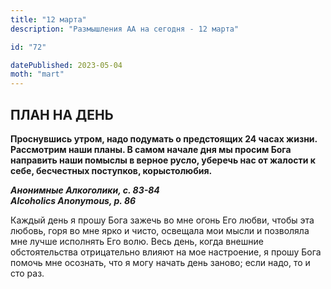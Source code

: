 ```yaml
---
title: "12 марта"
description: "Размышления АА на сегодня - 12 марта"

id: "72"

datePublished: 2023-05-04
moth: "mart"
---
```


## ПЛАН НА ДЕНЬ

**Проснувшись утром, надо подумать о предстоящих 24 часах жизни. Рассмотрим
наши планы. В самом начале дня мы просим Бога направить наши помыслы в верное
русло, уберечь нас от жалости к себе, бесчестных поступков, корыстолюбия.**

**_Анонимные Алкоголики, с. 83-84  
Alcoholics Anonymous, p. 86_**

Каждый день я прошу Бога зажечь во мне огонь Его любви, чтобы эта любовь, горя
во мне ярко и чисто, освещала мои мысли и позволяла мне лучше исполнять Его
волю. Весь день, когда внешние обстоятельства отрицательно влияют на мое
настроение, я прошу Бога помочь мне осознать, что я могу начать день заново;
если надо, то и сто раз.
